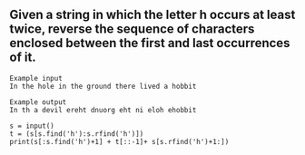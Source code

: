 ## Given a string in which the letter h occurs at least twice, reverse the sequence of characters enclosed between the first and last occurrences of it.

```
Example input
In the hole in the ground there lived a hobbit

Example output
In th a devil ereht dnuorg eht ni eloh ehobbit
```

```
s = input()
t = (s[s.find('h'):s.rfind('h')])
print(s[:s.find('h')+1] + t[::-1]+ s[s.rfind('h')+1:])

```
